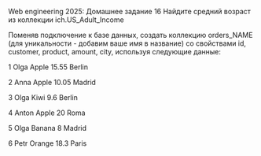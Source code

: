 Web engineering 2025: Домашнее задание 16
Найдите средний возраст из коллекции ich.US_Adult_Income

Поменяв подключение к базе данных, создать коллекцию orders_NAME (для уникальности - добавим ваше имя в название) со свойствами id, customer, product, amount, city, используя следующие данные:

1 Olga Apple 15.55 Berlin

2 Anna Apple 10.05 Madrid

3 Olga Kiwi 9.6 Berlin

4 Anton Apple 20 Roma

5 Olga Banana 8 Madrid

6 Petr Orange 18.3 Paris